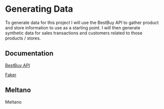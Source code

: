 # Generating Data
To generate data for this project I will use the BestBuy API to gather product and store information to use as a starting point.  I will then generate synthetic data for sales transactions and customers related to those products / stores.

## Documentation
[BestBuy API](https://developer.bestbuy.com/)

[Faker](https://faker.readthedocs.io/en/master/)

## Meltano
Meltano
